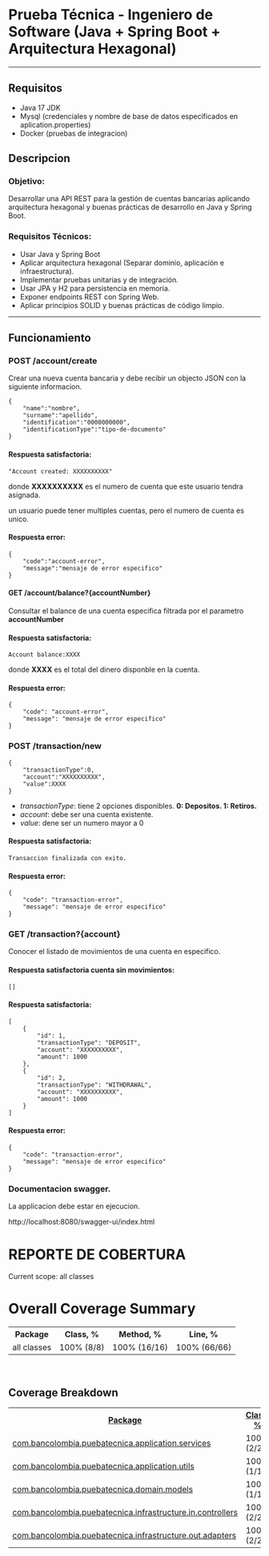 # Prueba Técnica - Ingeniero de Software (Java + Spring Boot + Arquitectura Hexagonal)
-------------
## Requisitos

- Java 17 JDK
- Mysql (credenciales y nombre de base de datos especificados en aplication.properties)
- Docker (pruebas de integracion)

## Descripcion

### Objetivo:
Desarrollar una API REST para la gestión de cuentas bancarias aplicando arquitectura
hexagonal y buenas prácticas de desarrollo en Java y Spring Boot.
### Requisitos Técnicos:

- Usar Java y Spring Boot
- Aplicar arquitectura hexagonal (Separar dominio, aplicación e infraestructura).
- Implementar pruebas unitarias y de integración.
- Usar JPA y H2 para persistencia en memoria.
- Exponer endpoints REST con Spring Web.
- Aplicar principios SOLID y buenas prácticas de código limpio.


---------

## Funcionamiento


### POST /account/create

Crear una nueva cuenta bancaria y debe recibir un objecto JSON con la siguiente informacion.


    {
        "name":"nombre",
        "surname":"apellido",
        "identification":"0000000000",
        "identificationType":"tipo-de-documento"
    }
#### Respuesta satisfactoria:

    "Account created: XXXXXXXXXX"

donde **XXXXXXXXXX** es el numero de cuenta que este usuario tendra asignada.

un usuario puede tener multiples cuentas, pero el numero de cuenta es unico.

#### Respuesta error:

    {
        "code":"account-error",
        "message":"mensaje de error especifico"
    }


#### GET /account/balance?{accountNumber}

Consultar el balance de una cuenta especifica filtrada por el parametro **accountNumber**

#### Respuesta satisfactoria:

    Account balance:XXXX

donde **XXXX** es el total del dinero disponble en la cuenta.

#### Respuesta error:

    {
        "code": "account-error",
        "message": "mensaje de error especifico"
    }

### POST /transaction/new
    {
        "transactionType":0,
        "account":"XXXXXXXXXX",
        "value":XXXX
    }

- *transactionType*: tiene 2 opciones disponibles. **0: Depositos. 1: Retiros.**
- *account*: debe ser una cuenta existente.
- *value*: dene ser un numero mayor a 0

#### Respuesta satisfactoria:

    Transaccion finalizada con exito.

#### Respuesta error:

    {
        "code": "transaction-error",
        "message": "mensaje de error especifico"
    }


### GET /transaction?{account}

Conocer el listado de movimientos de una cuenta en especifico.

#### Respuesta satisfactoria cuenta sin movimientos:

    []

#### Respuesta satisfactoria:

    [
        {
            "id": 1,
            "transactionType": "DEPOSIT",
            "account": "XXXXXXXXXX",
            "amount": 1000
        },
        {
            "id": 2,
            "transactionType": "WITHDRAWAL",
            "account": "XXXXXXXXXX",
            "amount": 1000
        }
    ]


#### Respuesta error:

    {
        "code": "transaction-error",
        "message": "mensaje de error especifico"
    }

### Documentacion swagger.

La applicacion debe estar en ejecucion.

http://localhost:8080/swagger-ui/index.html


# REPORTE DE COBERTURA



<!DOCTYPE html>
<html id="htmlId">

<body>
<div class="content">
<div class="breadCrumbs">
Current scope:     all classes
</div>

<h1>Overall Coverage Summary </h1>
<table class="coverageStats">
  <tr>
    <th class="name">Package</th>
<th class="coverageStat 
">
  Class, %
</th>
<th class="coverageStat 
">
  Method, %
</th>
<th class="coverageStat 
">
  Line, %
</th>
  </tr>
  <tr>
    <td class="name">all classes</td>
<td class="coverageStat">
  <span class="percent">
    100%
  </span>
  <span class="absValue">
    (8/8)
  </span>
</td>
<td class="coverageStat">
  <span class="percent">
    100%
  </span>
  <span class="absValue">
    (16/16)
  </span>
</td>
<td class="coverageStat">
  <span class="percent">
    100%
  </span>
  <span class="absValue">
    (66/66)
  </span>
</td>
  </tr>
</table>

<br/>
<h2>Coverage Breakdown</h2>

<table class="coverageStats">
<tr>
  <th class="name  sortedAsc
">
<a href="index_SORT_BY_NAME_DESC.html">Package</a>  </th>
<th class="coverageStat 
">
  <a href="index_SORT_BY_CLASS.html">Class, %</a>
</th>
<th class="coverageStat 
">
  <a href="index_SORT_BY_METHOD.html">Method, %</a>
</th>
<th class="coverageStat 
">
  <a href="index_SORT_BY_LINE.html">Line, %</a>
</th>
</tr>
  <tr>
    <td class="name"><a href="ns-1/index.html">com.bancolombia.puebatecnica.application.services</a></td>
<td class="coverageStat">
  <span class="percent">
    100%
  </span>
  <span class="absValue">
    (2/2)
  </span>
</td>
<td class="coverageStat">
  <span class="percent">
    100%
  </span>
  <span class="absValue">
    (4/4)
  </span>
</td>
<td class="coverageStat">
  <span class="percent">
    100%
  </span>
  <span class="absValue">
    (33/33)
  </span>
</td>
  </tr>
  <tr>
    <td class="name"><a href="ns-2/index.html">com.bancolombia.puebatecnica.application.utils</a></td>
<td class="coverageStat">
  <span class="percent">
    100%
  </span>
  <span class="absValue">
    (1/1)
  </span>
</td>
<td class="coverageStat">
  <span class="percent">
    100%
  </span>
  <span class="absValue">
    (2/2)
  </span>
</td>
<td class="coverageStat">
  <span class="percent">
    100%
  </span>
  <span class="absValue">
    (3/3)
  </span>
</td>
  </tr>
  <tr>
    <td class="name"><a href="ns-3/index.html">com.bancolombia.puebatecnica.domain.models</a></td>
<td class="coverageStat">
  <span class="percent">
    100%
  </span>
  <span class="absValue">
    (1/1)
  </span>
</td>
<td class="coverageStat">
  <span class="percent">
    100%
  </span>
  <span class="absValue">
    (2/2)
  </span>
</td>
<td class="coverageStat">
  <span class="percent">
    100%
  </span>
  <span class="absValue">
    (2/2)
  </span>
</td>
  </tr>
  <tr>
    <td class="name"><a href="ns-4/index.html">com.bancolombia.puebatecnica.infrastructure.in.controllers</a></td>
<td class="coverageStat">
  <span class="percent">
    100%
  </span>
  <span class="absValue">
    (2/2)
  </span>
</td>
<td class="coverageStat">
  <span class="percent">
    100%
  </span>
  <span class="absValue">
    (4/4)
  </span>
</td>
<td class="coverageStat">
  <span class="percent">
    100%
  </span>
  <span class="absValue">
    (20/20)
  </span>
</td>
  </tr>
  <tr>
    <td class="name"><a href="ns-5/index.html">com.bancolombia.puebatecnica.infrastructure.out.adapters</a></td>
<td class="coverageStat">
  <span class="percent">
    100%
  </span>
  <span class="absValue">
    (2/2)
  </span>
</td>
<td class="coverageStat">
  <span class="percent">
    100%
  </span>
  <span class="absValue">
    (4/4)
  </span>
</td>
<td class="coverageStat">
  <span class="percent">
    100%
  </span>
  <span class="absValue">
    (8/8)
  </span>
</td>
  </tr>
</table>
</div>

</body>
</html>
